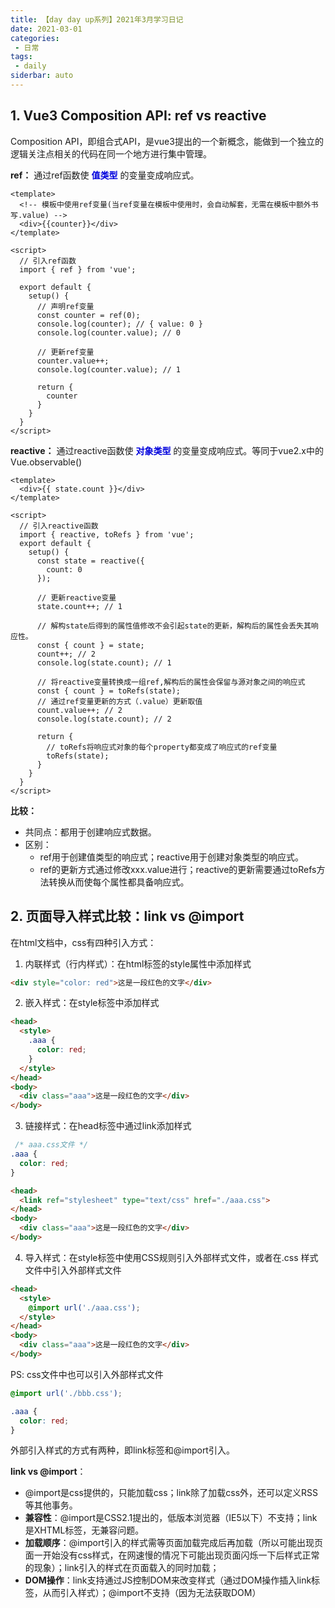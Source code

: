 ```yaml
---
title: 【day day up系列】2021年3月学习日记
date: 2021-03-01
categories:
 - 日常
tags:
 - daily
siderbar: auto
---
```


## 1. Vue3 Composition API: ref vs reactive
Composition API，即组合式API，是vue3提出的一个新概念，能做到一个独立的逻辑关注点相关的代码在同一个地方进行集中管理。

**ref：** 通过ref函数使 **<font color="#0000dd">值类型</font>** 的变量变成响应式。
```vue
<template>
  <!-- 模板中使用ref变量(当ref变量在模板中使用时，会自动解套，无需在模板中额外书写.value) -->
  <div>{{counter}}</div>
</template>

<script>
  // 引入ref函数
  import { ref } from 'vue';

  export default {
    setup() {
      // 声明ref变量
      const counter = ref(0);
      console.log(counter); // { value: 0 }
      console.log(counter.value); // 0

      // 更新ref变量
      counter.value++;
      console.log(counter.value); // 1

      return {
        counter
      }
    }
  }
</script>
```

**reactive：** 通过reactive函数使 **<font color="#0000dd">对象类型</font>** 的变量变成响应式。等同于vue2.x中的Vue.observable()
```vue
<template>
  <div>{{ state.count }}</div>
</template>

<script>
  // 引入reactive函数
  import { reactive, toRefs } from 'vue';
  export default {
    setup() {
      const state = reactive({
        count: 0
      });

      // 更新reactive变量
      state.count++; // 1

      // 解构state后得到的属性值修改不会引起state的更新，解构后的属性会丢失其响应性。
      const { count } = state;
      count++; // 2
      console.log(state.count); // 1

      // 将reactive变量转换成一组ref,解构后的属性会保留与源对象之间的响应式
      const { count } = toRefs(state);
      // 通过ref变量更新的方式（.value）更新取值
      count.value++; // 2
      console.log(state.count); // 2

      return {
        // toRefs将响应式对象的每个property都变成了响应式的ref变量
        toRefs(state); 
      }
    }
  }
</script>
```

**比较：** 

- 共同点：都用于创建响应式数据。
- 区别：
  - ref用于创建值类型的响应式；reactive用于创建对象类型的响应式。
  - ref的更新方式通过修改xxx.value进行；reactive的更新需要通过toRefs方法转换从而使每个属性都具备响应式。

## 2. 页面导入样式比较：link vs @import
在html文档中，css有四种引入方式：

1. 内联样式（行内样式）：在html标签的style属性中添加样式
```html
<div style="color: red">这是一段红色的文字</div>
```
2. 嵌入样式：在style标签中添加样式
```html
<head>
  <style>
    .aaa {
      color: red;
    }
  </style>
</head>
<body>
  <div class="aaa">这是一段红色的文字</div>
</body>
```
3. 链接样式：在head标签中通过link添加样式
```css
 /* aaa.css文件 */
.aaa {
  color: red;
}
```
```html
<head>
  <link ref="stylesheet" type="text/css" href="./aaa.css">
</head>
<body>
  <div class="aaa">这是一段红色的文字</div>
</body>
```
4. 导入样式：在style标签中使用CSS规则引入外部样式文件，或者在.css 样式文件中引入外部样式文件
```html
<head>
  <style>
    @import url('./aaa.css');
  </style>
</head>
<body>
  <div class="aaa">这是一段红色的文字</div>
</body>
```
PS: css文件中也可以引入外部样式文件
```css
@import url('./bbb.css');

.aaa {
  color: red;
}
```
外部引入样式的方式有两种，即link标签和@import引入。

**link vs @import**：

- @import是css提供的，只能加载css；link除了加载css外，还可以定义RSS等其他事务。
- **兼容性**：@import是CSS2.1提出的，低版本浏览器（IE5以下）不支持；link是XHTML标签，无兼容问题。
- **加载顺序**：@import引入的样式需等页面加载完成后再加载（所以可能出现页面一开始没有css样式，在网速慢的情况下可能出现页面闪烁一下后样式正常的现象）；link引入的样式在页面载入的同时加载；
- **DOM操作**：link支持通过JS控制DOM来改变样式（通过DOM操作插入link标签，从而引入样式）；@import不支持（因为无法获取DOM）